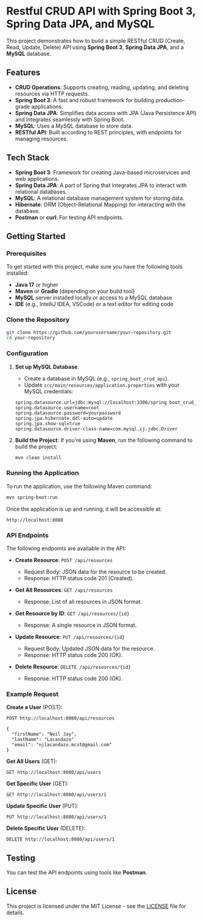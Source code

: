 # Restful CRUD API with Spring Boot 3, Spring Data JPA, and MySQL

This project demonstrates how to build a simple RESTful CRUD (Create, Read, Update, Delete) API using **Spring Boot 3**, **Spring Data JPA**, and a **MySQL** database.

## Features

- **CRUD Operations**: Supports creating, reading, updating, and deleting resources via HTTP requests.
- **Spring Boot 3**: A fast and robust framework for building production-grade applications.
- **Spring Data JPA**: Simplifies data access with JPA (Java Persistence API) and integrates seamlessly with Spring Boot.
- **MySQL**: Uses a MySQL database to store data.
- **RESTful API**: Built according to REST principles, with endpoints for managing resources.

## Tech Stack

- **Spring Boot 3**: Framework for creating Java-based microservices and web applications.
- **Spring Data JPA**: A part of Spring that integrates JPA to interact with relational databases.
- **MySQL**: A relational database management system for storing data.
- **Hibernate**: ORM (Object-Relational Mapping) for interacting with the database.
- **Postman** or **curl**: For testing API endpoints.

## Getting Started

### Prerequisites

To get started with this project, make sure you have the following tools installed:

- **Java 17** or higher
- **Maven** or **Gradle** (depending on your build tool)
- **MySQL** server installed locally or access to a MySQL database
- **IDE** (e.g., IntelliJ IDEA, VSCode) or a text editor for editing code

### Clone the Repository

```bash
git clone https://github.com/yourusername/your-repository.git
cd your-repository
```

### Configuration

1. **Set up MySQL Database**:
   - Create a database in MySQL (e.g., `spring_boot_crud_api`).
   - Update `src/main/resources/application.properties` with your MySQL credentials:

   ```properties
   spring.datasource.url=jdbc:mysql://localhost:3306/spring_boot_crud_api
   spring.datasource.username=root
   spring.datasource.password=yourpassword
   spring.jpa.hibernate.ddl-auto=update
   spring.jpa.show-sql=true
   spring.datasource.driver-class-name=com.mysql.cj.jdbc.Driver
   ```

2. **Build the Project**:
   If you're using **Maven**, run the following command to build the project:

   ```bash
   mvn clean install
   ```

### Running the Application

To run the application, use the following Maven command:

```bash
mvn spring-boot:run
```

Once the application is up and running, it will be accessible at:

```
http://localhost:8080
```

### API Endpoints

The following endpoints are available in the API:

- **Create Resource**: `POST /api/resources`
  - Request Body: JSON data for the resource to be created.
  - Response: HTTP status code 201 (Created).

- **Get All Resources**: `GET /api/resources`
  - Response: List of all resources in JSON format.

- **Get Resource by ID**: `GET /api/resources/{id}`
  - Response: A single resource in JSON format.

- **Update Resource**: `PUT /api/resources/{id}`
  - Request Body: Updated JSON data for the resource.
  - Response: HTTP status code 200 (OK).

- **Delete Resource**: `DELETE /api/resources/{id}`
  - Response: HTTP status code 200 (OK).

### Example Request

**Create a User** (POST):

```postman
POST http://localhost:8080/api/resources

{
  "firstName": "Neil Jay",
  "lastName": "Lacandazo"
  "email": "njlacandazo.mcst@gmail.com"
}
```

**Get All Users** (GET):

```postman
GET http://localhost:8080/api/users
```

**Get Specific User** (GET):

```postman
GET http://localhost:8080/api/users/1
```

**Update Specific User** (PUT):

```postman
PUT http://localhost:8080/api/users/1
```

**Delete Specific User** (DELETE):

```postman
DELETE http://localhost:8080/api/users/1
```

## Testing

You can test the API endpoints using tools like **Postman**.

## License

This project is licensed under the MIT License - see the [LICENSE](LICENSE) file for details.
